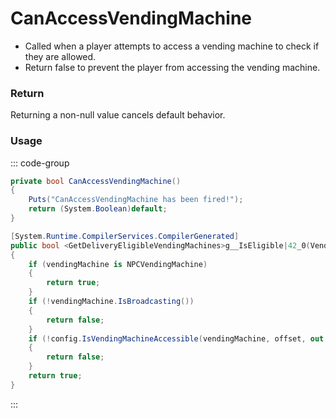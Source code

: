 <Badge type="danger" text="Carbon Compatible"/><Badge type="warning" text="Oxide Compatible"/>
# CanAccessVendingMachine
- Called when a player attempts to access a vending machine to check if they are allowed.
- Return false to prevent the player from accessing the vending machine.
### Return
Returning a non-null value cancels default behavior.

### Usage
::: code-group
```csharp [Example]
private bool CanAccessVendingMachine()
{
	Puts("CanAccessVendingMachine has been fired!");
	return (System.Boolean)default;
}
```
```csharp [Source — Assembly-CSharp @ MarketTerminal]
[System.Runtime.CompilerServices.CompilerGenerated]
public bool <GetDeliveryEligibleVendingMachines>g__IsEligible|42_0(VendingMachine vendingMachine, UnityEngine.Vector3 offset, int n)
{
	if (vendingMachine is NPCVendingMachine)
	{
		return true;
	}
	if (!vendingMachine.IsBroadcasting())
	{
		return false;
	}
	if (!config.IsVendingMachineAccessible(vendingMachine, offset, out var _))
	{
		return false;
	}
	return true;
}

```
:::

